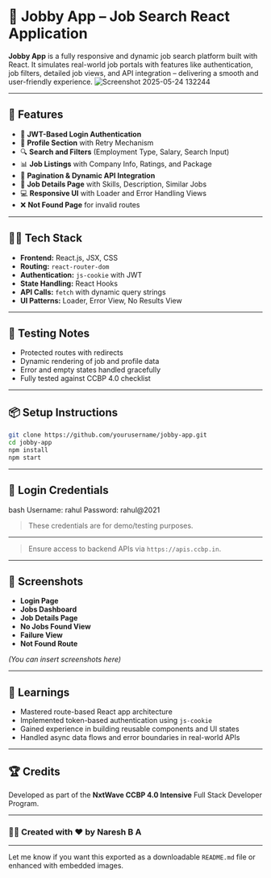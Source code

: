 # 💼 Jobby App – Job Search React Application

**Jobby App** is a fully responsive and dynamic job search platform built with React. It simulates real-world job portals with features like authentication, job filters, detailed job views, and API integration – delivering a smooth and user-friendly experience.
![Screenshot 2025-05-24 132244](https://github.com/user-attachments/assets/6b10ed96-6728-4860-8872-5d8403dbe5ef)


---

## 🚀 Features

* 🔐 **JWT-Based Login Authentication**
* 📄 **Profile Section** with Retry Mechanism
* 🔍 **Search and Filters** (Employment Type, Salary, Search Input)
* 📊 **Job Listings** with Company Info, Ratings, and Package
* 🔁 **Pagination & Dynamic API Integration**
* 📝 **Job Details Page** with Skills, Description, Similar Jobs
* 💻 **Responsive UI** with Loader and Error Handling Views
* ❌ **Not Found Page** for invalid routes

---

## 🧑‍💻 Tech Stack

* **Frontend:** React.js, JSX, CSS
* **Routing:** `react-router-dom`
* **Authentication:** `js-cookie` with JWT
* **State Handling:** React Hooks
* **API Calls:** `fetch` with dynamic query strings
* **UI Patterns:** Loader, Error View, No Results View

---

## 🧪 Testing Notes

* Protected routes with redirects
* Dynamic rendering of job and profile data
* Error and empty states handled gracefully
* Fully tested against CCBP 4.0 checklist

---

## 📦 Setup Instructions

```bash
git clone https://github.com/yourusername/jobby-app.git
cd jobby-app
npm install
npm start
```
---

## 🧪 Login Credentials

bash
Username: rahul
Password: rahul@2021


> These credentials are for demo/testing purposes.

---

> Ensure access to backend APIs via `https://apis.ccbp.in`.

---

## 📸 Screenshots

* **Login Page**
* **Jobs Dashboard**
* **Job Details Page**
* **No Jobs Found View**
* **Failure View**
* **Not Found Route**

*(You can insert screenshots here)*

---

## 🧠 Learnings

* Mastered route-based React app architecture
* Implemented token-based authentication using `js-cookie`
* Gained experience in building reusable components and UI states
* Handled async data flows and error boundaries in real-world APIs

---

## 🏆 Credits

Developed as part of the **NxtWave CCBP 4.0 Intensive** Full Stack Developer Program.

---

### 👨‍💻 Created with ❤️ by **Naresh B A**

---

Let me know if you want this exported as a downloadable `README.md` file or enhanced with embedded images.
